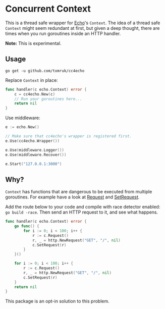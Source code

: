 # Concurrent Context

This is a thread safe wrapper for [Echo](https://github.com/labstack/echo)'s `Context`. The idea of a thread safe `Context` might seem redundant at first, but given a deep thought, there are times when you run goroutines inside an HTTP handler.

**Note:** This is experimental.

## Usage

`go get -u github.com/tomruk/cc4echo`

Replace `Context` in place:
```go
func handler(c echo.Context) error {
	c = cc4echo.New(c)
	// Run your goroutines here...
	return nil
}
```

Use middleware:
```go
e := echo.New()

// Make sure that cc4echo's wrapper is registered first.
e.Use(cc4echo.Wrapper())

e.Use(middleware.Logger())
e.Use(middleware.Recover())

e.Start("127.0.0.1:3000")
```

## Why?

`Context` has functions that are dangerous to be executed from multiple goroutines. For example have a look at [Request](https://github.com/labstack/echo/blob/0ce73028d0815e0ecec80964cc2da42d98fafa33/context.go#L231) and [SetRequest](https://github.com/labstack/echo/blob/0ce73028d0815e0ecec80964cc2da42d98fafa33/context.go#L235).

Add the route below to your code and compile with race detector enabled: `go build -race`. Then send an HTTP request to it, and see what happens.

```go
func handler(c echo.Context) error {
	go func() {
		for i := 0; i < 100; i++ {
			r := c.Request()
			r, _ = http.NewRequest("GET", "/", nil)
			c.SetRequest(r)
		}
	}()

	for i := 0; i < 100; i++ {
		r := c.Request()
		r, _ = http.NewRequest("GET", "/", nil)
		c.SetRequest(r)
	}
	return nil
}
```

This package is an opt-in solution to this problem.
